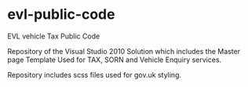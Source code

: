 evl-public-code
===============

EVL vehicle Tax Public Code

Repository of the Visual Studio 2010 Solution which includes the Master page Template Used for TAX, SORN and Vehicle Enquiry services.

Repository includes scss files used for gov.uk styling.
